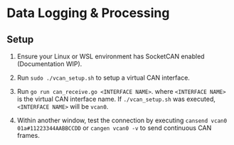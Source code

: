 # Data Logging & Processing

## Setup
1. Ensure your Linux or WSL environment has SocketCAN enabled (Documentation WIP).

2. Run `sudo ./vcan_setup.sh` to setup a virtual CAN interface.

3. Run `go run can_receive.go <INTERFACE NAME>`. where `<INTERFACE NAME>` is the virtual CAN interface name. If `./vcan_setup.sh` was executed, `<INTERFACE NAME>` will be `vcan0`.

4. Within another window, test the connection by executing `cansend vcan0 01a#11223344AABBCCDD` or `cangen vcan0 -v` to send continuous CAN frames.
